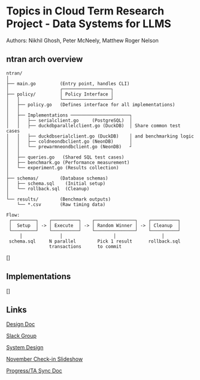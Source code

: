 # Topics in Cloud Term Research Project - Data Systems for LLMS
Authors: Nikhil Ghosh, Peter McNeely, Matthew Roger Nelson

## ntran arch overview
```
ntran/
│
├── main.go         (Entry point, handles CLI)
│                   ┌──────────────────┐
├── policy/         │ Policy Interface │ 
│   │               └──────────────────┘
│   ├── policy.go   (Defines interface for all implementations)
│   │    
│   ├── Implementations ──────────────────────┐
│   │   ├── serialclient.go     (PostgreSQL)  │
│   │   ├── duckdbparallelclient.go (DuckDB)  │ Share common test cases
│   │   ├── duckdbserialclient.go (DuckDB)    │ and benchmarking logic
│   │   ├── coldneondbclient.go (NeonDB)      │ 
│   │   └── prewarmneondbclient.go (NeonDB)   ┘
│   │
│   ├── queries.go   (Shared SQL test cases)
│   ├── benchmark.go (Performance measurement)
│   └── experiment.go (Results collection)
│
├── schemas/        (Database schemas)
│   ├── schema.sql    (Initial setup)
│   └── rollback.sql  (Cleanup)
│
└── results/        (Benchmark outputs)
    └── *.csv       (Raw timing data)

Flow:
 ┌─────────┐    ┌──────────┐    ┌───────────────┐    ┌──────────┐
 │  Setup  │ -> │ Execute  │ -> │ Random Winner │ -> │ Cleanup  │
 └─────────┘    └──────────┘    └───────────────┘    └──────────┘
     │              │                   │                 │
 schema.sql     N parallel        Pick 1 result      rollback.sql
                transactions      to commit
```
[]

## Implementations

[]

## Links
[Design Doc](https://docs.google.com/document/d/1Ep7d3W3R-nh-JVPL33aEnP9De8h6Wffa27PUNAkGWm8/edit?usp=sharing)

[Slack Group](https://app.slack.com/client/T07N57BF9GD/C07N80VR04B)

[System Design](https://miro.com/app/board/uXjVLX50vSk=/)

[November Check-in Slideshow](https://docs.google.com/presentation/d/1zIHVCHv7LhV2vj2HQJPOUswjcYzohjk0gxkfWOCQsEM/edit?usp=sharing)

[Progress/TA Sync Doc](https://docs.google.com/document/d/1ljm8fCeT25hCvfs82JGpiVdmlQjrY5A9XsO8veiTBX8/edit?usp=sharing)
